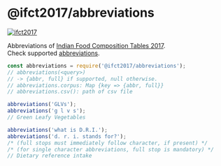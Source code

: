 # @ifct2017/abbreviations

[![ifct2017](http://ninindia.org/images/ifct_2017.png)](https://www.npmjs.com/package/ifct2017)

Abbreviations of [Indian Food Composition Tables 2017].<br>
Check supported [abbreviations].

```javascript
const abbreviations = require('@ifct2017/abbreviations');
// abbreviations(<query>)
// -> {abbr, full} if supported, null otherwise.
// abbreviations.corpus: Map {key => {abbr, full}}
// abbreviations.csv(): path of csv file

abbreviations('GLVs');
abbreviations('g l v s');
// Green Leafy Vegetables

abbreviations('what is D.R.I.');
abbreviations('d. r. i. stands for?');
/* (full stops must immediately follow character, if present) */
/* (for single character abbreviations, full stop is mandatory) */
// Dietary reference intake
```


[Indian Food Composition Tables 2017]: http://ifct2017.com/
[abbreviations]: https://github.com/ifct2017/abbreviations/blob/master/index.csv
